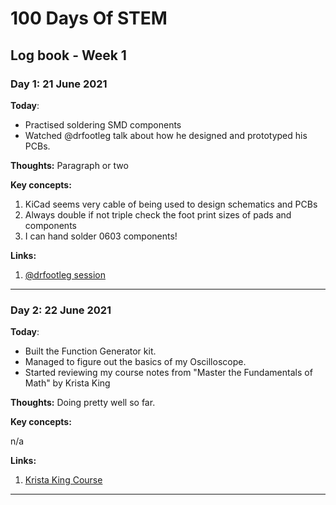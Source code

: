 # 100 Days Of STEM

## Log book - Week 1

### Day 1: 21 June 2021

**Today**:

* Practised soldering SMD components
* Watched @drfootleg talk about how he designed and prototyped his PCBs.

**Thoughts:** Paragraph or two

**Key concepts:**

1. KiCad seems very cable of being used to design schematics and PCBs
2. Always double if not triple check the foot print sizes of pads and components
3. I can hand solder 0603 components!

**Links:**

1. [@drfootleg session](https://twitter.com/drfootleg/status/1406893742540328960?s=20)

---

### Day 2: 22 June 2021

**Today**:

* Built the Function Generator kit.
* Managed to figure out the basics of my Oscilloscope.
* Started reviewing my course notes from "Master the Fundamentals of Math" by Krista King

**Thoughts:** Doing pretty well so far.

**Key concepts:**

n/a

**Links:**

1. [Krista King Course](https://www.udemy.com/course/fundamentals-of-math/)

---

